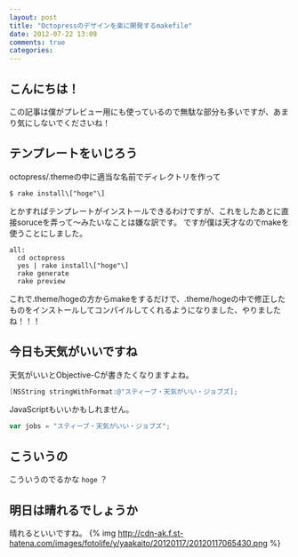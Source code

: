 ```yaml
---
layout: post
title: "Octopressのデザインを楽に開発するmakefile"
date: 2012-07-22 13:09
comments: true
categories: 
---
```


## こんにちは！
この記事は僕がプレビュー用にも使っているので無駄な部分も多いですが、あまり気にしないでくださいね！

## テンプレートをいじろう
octopress/.themeの中に適当な名前でディレクトリを作って
```
$ rake install\["hoge"\]
```
とかすればテンプレートがインストールできるわけですが、これをしたあとに直接soruceを弄って〜みたいなことは嫌な訳です。
ですが僕は天才なのでmakeを使うことにしました。
```
all:
  cd octopress
  yes | rake install\["hoge"\]
  rake generate
  rake preview
```
これで.theme/hogeの方からmakeをするだけで、.theme/hogeの中で修正したものをインストールしてコンパイルしてくれるようになりました、やりましたね！！！

## 今日も天気がいいですね
天気がいいとObjective-Cが書きたくなりますよね。
```objective-c
[NSString stringWithFormat:@"スティーブ・天気がいい・ジョブズ];
```
JavaScriptもいいかもしれません。
```javascript
var jobs = "スティーブ・天気がいい・ジョブズ";
```

## こういうの
こういうのでるかな ``hoge`` ？

## 明日は晴れるでしょうか
晴れるといいですね。
{% img http://cdn-ak.f.st-hatena.com/images/fotolife/y/yaakaito/20120117/20120117065430.png %}
